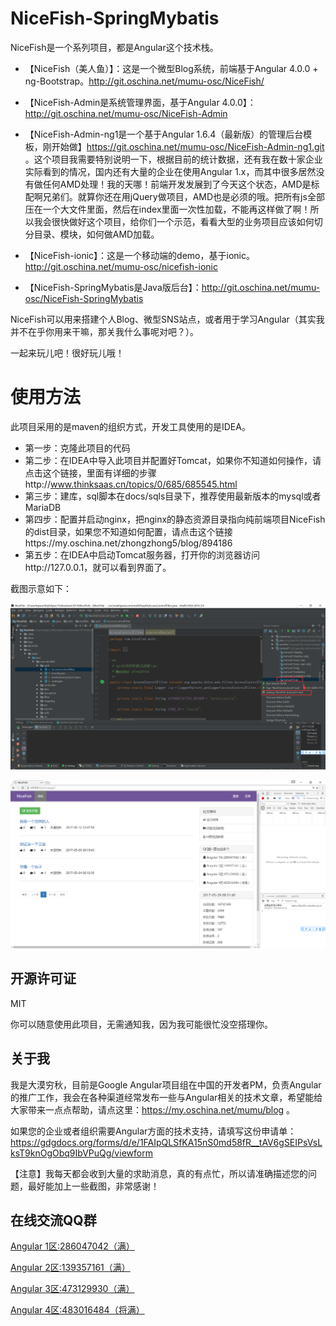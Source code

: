 # NiceFish-SpringMybatis

NiceFish是一个系列项目，都是Angular这个技术栈。

- 【NiceFish（美人鱼）】：这是一个微型Blog系统，前端基于Angular 4.0.0 + ng-Bootstrap。http://git.oschina.net/mumu-osc/NiceFish/

- 【NiceFish-Admin是系统管理界面，基于Angular 4.0.0】：http://git.oschina.net/mumu-osc/NiceFish-Admin

- 【NiceFish-Admin-ng1是一个基于Angular 1.6.4（最新版）的管理后台模板，刚开始做】https://git.oschina.net/mumu-osc/NiceFish-Admin-ng1.git 。这个项目我需要特别说明一下，根据目前的统计数据，还有我在数十家企业实际看到的情况，国内还有大量的企业在使用Angular 1.x，而其中很多居然没有做任何AMD处理！我的天哪！前端开发发展到了今天这个状态，AMD是标配啊兄弟们。就算你还在用jQuery做项目，AMD也是必须的哦。把所有js全部压在一个大文件里面，然后在index里面一次性加载，不能再这样做了啊！所以我会很快做好这个项目，给你们一个示范，看看大型的业务项目应该如何切分目录、模块，如何做AMD加载。

- 【NiceFish-ionic】：这是一个移动端的demo，基于ionic。http://git.oschina.net/mumu-osc/nicefish-ionic

- 【NiceFish-SpringMybatis是Java版后台】：http://git.oschina.net/mumu-osc/NiceFish-SpringMybatis 

NiceFish可以用来搭建个人Blog、微型SNS站点，或者用于学习Angular（其实我并不在乎你用来干嘛，那关我什么事呢对吧？）。 

一起来玩儿吧！很好玩儿哦！

# 使用方法

此项目采用的是maven的组织方式，开发工具使用的是IDEA。

- 第一步：克隆此项目的代码
- 第二步：在IDEA中导入此项目并配置好Tomcat，如果你不知道如何操作，请点击这个链接，里面有详细的步骤http://www.thinksaas.cn/topics/0/685/685545.html
- 第三步：建库，sql脚本在docs/sqls目录下，推荐使用最新版本的mysql或者MariaDB
- 第四步：配置并启动nginx，把nginx的静态资源目录指向纯前端项目NiceFish的dist目录，如果您不知道如何配置，请点击这个链接https://my.oschina.net/zhongzhong5/blog/894186
- 第五步：在IDEA中启动Tomcat服务器，打开你的浏览器访问http://127.0.0.1，就可以看到界面了。

截图示意如下：

![效果图](docs/imgs/2.png)

![效果图](docs/imgs/3.png)

## 开源许可证
 MIT

 你可以随意使用此项目，无需通知我，因为我可能很忙没空搭理你。

## 关于我
我是大漠穷秋，目前是Google Angular项目组在中国的开发者PM，负责Angular的推广工作，我会在各种渠道经常发布一些与Angular相关的技术文章，希望能给大家带来一点点帮助，请点这里：https://my.oschina.net/mumu/blog  。

如果您的企业或者组织需要Angular方面的技术支持，请填写这份申请单：https://gdgdocs.org/forms/d/e/1FAIpQLSfKA15nS0md58fR__tAV6gSEIPsVsLksT9knOgObq9IbVPuQg/viewform

【注意】我每天都会收到大量的求助消息，真的有点忙，所以请准确描述您的问题，最好能加上一些截图，非常感谢！


## 在线交流QQ群

<a target="_blank" href="//shang.qq.com/wpa/qunwpa?idkey=8db5ed802cbddbf6432d7ba7dc4f2a316be020442491eb41cbfb1a12434e8cc7" class="list-group-item"><i class="fa fa-qq" aria-hidden="true"></i> Angular 1区:286047042（满）</a>

<a target="_blank" href="//shang.qq.com/wpa/qunwpa?idkey=cbfcd79e7e90939b0e2c519f475fac4792985ce2abc5ad45ec5e06ffcfe944dd" class="list-group-item"><i class="fa fa-qq" aria-hidden="true"></i> Angular 2区:139357161（满）</a>

<a target="_blank" href="//shang.qq.com/wpa/qunwpa?idkey=639229c8b6ad0c3a9a8f381dddf5d7785780b20d8c37eb25c91ac73ea7d37a5f" class="list-group-item"><i class="fa fa-qq" aria-hidden="true"></i> Angular 3区:473129930（满）</a>

<a target="_blank" href="//shang.qq.com/wpa/qunwpa?idkey=12add102af3f67910bdc0de753dee10ebada08ab485af7e38f4dfa0ee27476f7" class="list-group-item"><i class="fa fa-qq" aria-hidden="true"></i> Angular 4区:483016484（将满）</a>
